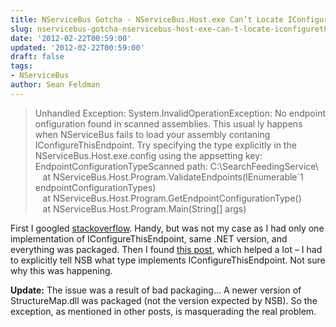 ```yaml
---
title: NServiceBus Gotcha - NServiceBus.Host.exe Can’t Locate IConfigureThisEndpoint
slug: nservicebus-gotcha-nservicebus-host-exe-can-t-locate-iconfigurethisendpoint
date: '2012-02-22T00:59:00'
updated: '2012-02-22T00:59:00'
draft: false
tags:
- NServiceBus
author: Sean Feldman
---
```


> Unhandled Exception: System.InvalidOperationException: No endpoint onfiguration found in scanned assemblies. This usual ly happens when NServiceBus fails to load your assembly contaning IConfigureThisEndpoint. Try specifying the type explicitly in the NServiceBus.Host.exe.config using the appsetting key: EndpointConfigurationTypeScanned path: C:\SearchFeedingService\   
>    at NServiceBus.Host.Program.ValidateEndpoints(IEnumerable`1 endpointConfigurationTypes)   
>    at NServiceBus.Host.Program.GetEndpointConfigurationType()   
>    at NServiceBus.Host.Program.Main(String[] args)

First I googled [stackoverflow](http://stackoverflow.com/questions/6095043/the-dreaded-no-endpoint-configuration-found-in-scanned-assemblies-nservicebus). Handy, but was not my case as I had only one implementation of IConfigureThisEndpoint, same .NET version, and everything was packaged. Then I found [this post](http://frankmao.com/2010/10/08/my-nservicebus-demo/), which helped a lot – I had to explicitly tell NSB what type implements IConfigureThisEndpoint. Not sure why this was happening.

**Update:** The issue was a result of bad packaging… A newer version of StructureMap.dll was packaged (not the version expected by NSB). So the exception, as mentioned in other posts, is masquerading the real problem.


